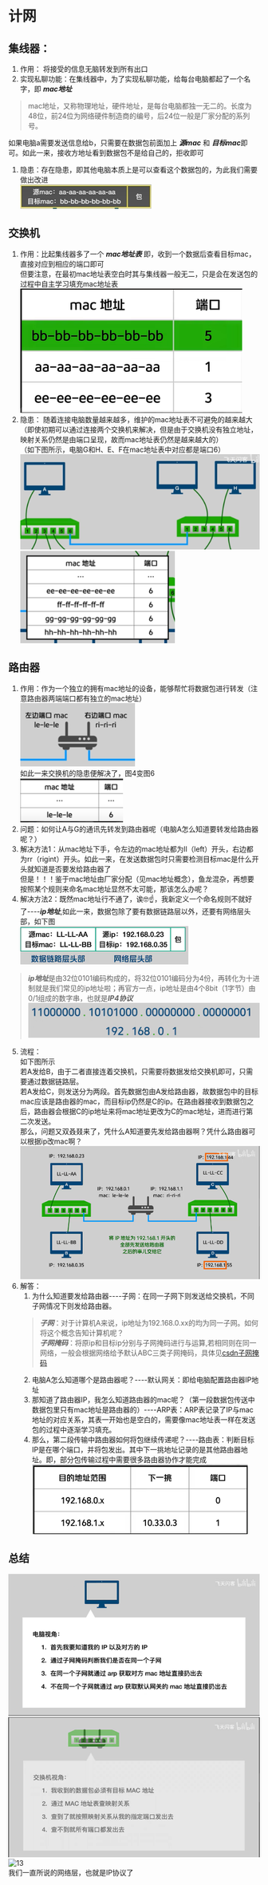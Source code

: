 # 计网  

##  集线器：  
1. 作用： 将接受的信息无脑转发到所有出口
2. 实现私聊功能：在集线器中，为了实现私聊功能，给每台电脑都起了一个名字，即 ***mac地址***  
> mac地址，又称物理地址，硬件地址，是每台电脑都独一无二的。长度为48位，前24位为网络硬件制造商的编号，后24位一般是厂家分配的系列号。

如果电脑a需要发送信息给b，只需要在数据包前面加上 ***源mac*** 和 ***目标mac***即可。如此一来，接收方地址看到数据包不是给自己的，拒收即可  
1. 隐患：存在隐患，即其他电脑本质上是可以查看这个数据包的，为此我们需要做出改进  
![1](pic\数据包.png)  

## 交换机
1. 作用：比起集线器多了一个 ***mac地址表***  即，收到一个数据后查看目标mac，直接对应到相应的端口即可  
但要注意，在最初mac地址表空白时其与集线器一般无二，只是会在发送包的过程中自主学习填充mac地址表  
![2](pic\mac地址表.png)  
2. 隐患：  随着连接电脑数量越来越多，维护的mac地址表不可避免的越来越大（即使初期可以通过连接两个交换机来解决，但是由于交换机没有独立地址，映射关系仍然是由端口呈现，故而mac地址表仍然是越来越大的）  
（如下图所示，电脑G和H、E、F在mac地址表中对应都是端口6）  
![3](pic\交换机链接图.png)  
![4](pic\交换机端口映射表.png)  
  
## 路由器
1. 作用：作为一个独立的拥有mac地址的设备，能够帮忙将数据包进行转发（注意路由器两端端口都有独立的mac地址）  
![5](pic\路由器.png)  
如此一来交换机的隐患便解决了，图4变图6  
![6](pic\交换机改良.png)  
2. 问题：如何让A与G的通讯先转发到路由器呢（电脑A怎么知道要转发给路由器呢？）  
3. 解决方法1：从mac地址下手，令左边的mac地址都为ll（left）开头，右边都为rr（rigint）开头。如此一来，在发送数据包时只需要检测目标mac是什么开头就知道是否要发给路由器了  
但是！！！鉴于mac地址由厂家分配（见mac地址概念），鱼龙混杂，再想要按照某个规则来命名mac地址显然不太可能，那该怎么办呢？
4. 解决方法2：既然mac地址行不通了，诶🤓☝，我新定义一个命名规则不就好了----***ip地址***,如此一来，数据包除了要有数据链路层以外，还要有网络层头部，如下图  
![8](pic\数据包2.png)
> ***ip地址***是由32位0101编码构成的，将32位0101编码分为4份，再转化为十进制就是我们常见的ip地址啦；再官方一点，ip地址是由4个8bit（1字节）由0/1组成的数字串，也就是***IP4协议***  
> ![7](pic\ip.png)  
5. 流程：  
   如下图所示  
   若A发给B，由于二者直接连着交换机，只需要将数据发给交换机即可，只需要通过数据链路层。  
   若A发给C，则发送分为两段。首先数据包由A发给路由器，故数据包中的目标mac应该是路由器的mac，而目标ip仍然是C的ip。在路由器接收到数据包之后，路由器会根据C的ip地址来将mac地址更改为C的mac地址，进而进行第二次发送。  
   那么，问题又双叒叕来了，凭什么A知道要先发给路由器啊？凭什么路由器可以根据ip改mac啊？
![9](pic\流程.png)  
6. 解答：
    1. 为什么知道要发给路由器----子网：在同一子网下则发送给交换机，不同子网情况下则发给路由器。
    > ***子网***：对于计算机A来说，ip地址为192.168.0.xx的均为同一子网。如何将这个概念告知计算机呢？  
    > ***子网掩码***：将原ip和目标ip分别与子网掩码进行与运算,若相同则在同一网络，一般会根据网络给予默认ABC三类子网掩码，具体见[csdn子网掩码](https://blog.csdn.net/qq_41207757/article/details/107839099)
    2. 电脑A怎么知道哪个是路由器呢？----默认网关：即给电脑配置路由器IP地址
    3. 那知道了路由器IP，我怎么知道路由器的mac呢？（第一段数据包传送中数据包里只有mac地址是路由器的）----ARP表：ARP表记录了IP与mac地址的对应关系，其表一开始也是空白的，需要像mac地址表一样在发送包的过程中逐渐学习填充。
    4. 那么，第二段传输中路由器如何将包继续传递呢？----路由表：判断目标IP是在哪个端口，并将包发出。其中下一挑地址记录的是其他路由器地址。即，部分包传输过程中需要很多路由器协作才能完成  
![10](pic\路由表.png)  

## 总结
![11](pic\电脑视角.png)  
![12](pic\交换机视角.png)  
![13](pc\路由器视角.png)  
我们一直所说的网络层，也就是IP协议了